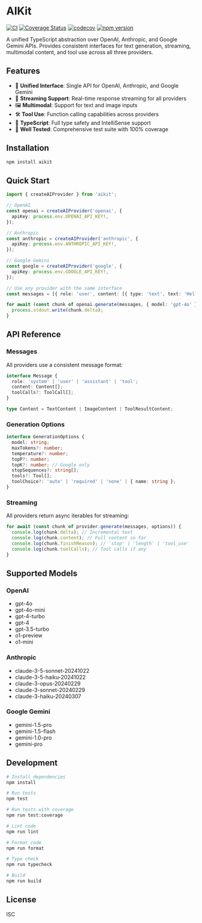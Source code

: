 # AIKit

[![CI](https://github.com/chinmaymk/aikit/workflows/CI/badge.svg)](https://github.com/chinmaymk/aikit/actions)
[![Coverage Status](https://coveralls.io/repos/github/chinmaymk/aikit/badge.svg?branch=main)](https://coveralls.io/github/chinmaymk/aikit?branch=main)
[![codecov](https://codecov.io/gh/chinmaymk/aikit/branch/main/graph/badge.svg)](https://codecov.io/gh/chinmaymk/aikit)
[![npm version](https://badge.fury.io/js/aikit.svg)](https://badge.fury.io/js/aikit)

A unified TypeScript abstraction over OpenAI, Anthropic, and Google Gemini APIs. Provides consistent interfaces for text generation, streaming, multimodal content, and tool use across all three providers.

## Features

- 🔄 **Unified Interface**: Single API for OpenAI, Anthropic, and Google Gemini
- 📡 **Streaming Support**: Real-time response streaming for all providers
- 🖼️ **Multimodal**: Support for text and image inputs
- 🛠️ **Tool Use**: Function calling capabilities across providers
- 📝 **TypeScript**: Full type safety and IntelliSense support
- 🧪 **Well Tested**: Comprehensive test suite with 100% coverage

## Installation

```bash
npm install aikit
```

## Quick Start

```typescript
import { createAIProvider } from 'aikit';

// OpenAI
const openai = createAIProvider('openai', {
  apiKey: process.env.OPENAI_API_KEY!,
});

// Anthropic
const anthropic = createAIProvider('anthropic', {
  apiKey: process.env.ANTHROPIC_API_KEY!,
});

// Google Gemini
const google = createAIProvider('google', {
  apiKey: process.env.GOOGLE_API_KEY!,
});

// Use any provider with the same interface
const messages = [{ role: 'user', content: [{ type: 'text', text: 'Hello!' }] }];

for await (const chunk of openai.generate(messages, { model: 'gpt-4o' })) {
  process.stdout.write(chunk.delta);
}
```

## API Reference

### Messages

All providers use a consistent message format:

```typescript
interface Message {
  role: 'system' | 'user' | 'assistant' | 'tool';
  content: Content[];
  toolCalls?: ToolCall[];
}

type Content = TextContent | ImageContent | ToolResultContent;
```

### Generation Options

```typescript
interface GenerationOptions {
  model: string;
  maxTokens?: number;
  temperature?: number;
  topP?: number;
  topK?: number; // Google only
  stopSequences?: string[];
  tools?: Tool[];
  toolChoice?: 'auto' | 'required' | 'none' | { name: string };
}
```

### Streaming

All providers return async iterables for streaming:

```typescript
for await (const chunk of provider.generate(messages, options)) {
  console.log(chunk.delta); // Incremental text
  console.log(chunk.content); // Full content so far
  console.log(chunk.finishReason); // 'stop' | 'length' | 'tool_use'
  console.log(chunk.toolCalls); // Tool calls if any
}
```

## Supported Models

### OpenAI

- gpt-4o
- gpt-4o-mini
- gpt-4-turbo
- gpt-4
- gpt-3.5-turbo
- o1-preview
- o1-mini

### Anthropic

- claude-3-5-sonnet-20241022
- claude-3-5-haiku-20241022
- claude-3-opus-20240229
- claude-3-sonnet-20240229
- claude-3-haiku-20240307

### Google Gemini

- gemini-1.5-pro
- gemini-1.5-flash
- gemini-1.0-pro
- gemini-pro

## Development

```bash
# Install dependencies
npm install

# Run tests
npm test

# Run tests with coverage
npm run test:coverage

# Lint code
npm run lint

# Format code
npm run format

# Type check
npm run typecheck

# Build
npm run build
```

## License

ISC
